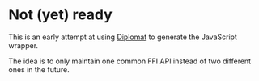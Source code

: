 # Not (yet) ready

This is an early attempt at using [Diplomat](https://github.com/rust-diplomat/diplomat) to generate the JavaScript wrapper.

The idea is to only maintain one common FFI API instead of two different ones in the future.


